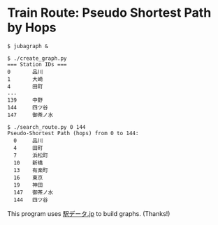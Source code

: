 Train Route: Pseudo Shortest Path by Hops
=========================================

```
$ jubagraph &

$ ./create_graph.py
=== Station IDs ===
0       品川
1       大崎
4       田町
...
139     中野
144     四ツ谷
147     御茶ノ水

$ ./search_route.py 0 144
Pseudo-Shortest Path (hops) from 0 to 144:
  0     品川
  4     田町
  7     浜松町
  10    新橋
  13    有楽町
  16    東京
  19    神田
  147   御茶ノ水
  144   四ツ谷
```

This program uses [駅データ.jp](http://www.ekidata.jp/) to build graphs. (Thanks!)
